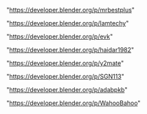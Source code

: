 "https://developer.blender.org/p/mrbestplus"

"https://developer.blender.org/p/Iamtechy"

"https://developer.blender.org/p/evk"

"https://developer.blender.org/p/haidar1982"

"https://developer.blender.org/p/y2mate"

"https://developer.blender.org/p/SGN113"

"https://developer.blender.org/p/adabpkb"

"https://developer.blender.org/p/WahooBahoo"

